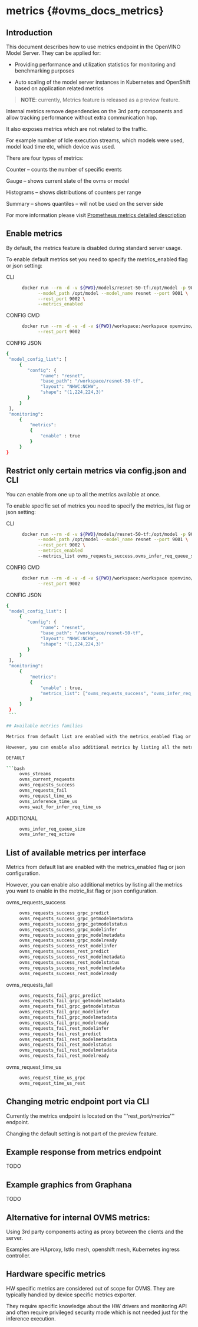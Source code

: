 # metrics {#ovms_docs_metrics}

## Introduction

This document describes how to use metrics endpoint in the OpenVINO Model Server. They can be applied for:

- Providing performance and utilization statistics for monitoring and benchmarking purposes

- Auto scaling of the model server instances in Kubernetes and OpenShift based on application related metrics

> **NOTE**: currently, Metrics feature is released as a preview feature.

Internal metrics remove dependencies on the 3rd party components and allow tracking performance without extra communication hop.

It also exposes metrics which are not related to the traffic. 

For example number of Idle execution streams, which models were used, model load time etc, which device was used.

There are four types of metrics: 

Counter – counts the number of specific events 

Gauge – shows current state of the ovms or model 

Histograms – shows distributions of counters per range 

Summary – shows quantiles – will not be used on the server side 

For more information please visit [Prometheus metrics detailed description](https://prometheus.io/docs/concepts/metric_types/)

## Enable metrics

By default, the metrics feature is disabled during standard server usage.

To enable default metrics set you need to specify the metrics_enabled flag or json setting:

CLI

   ```bash
         docker run --rm -d -v ${PWD}/models/resnet-50-tf:/opt/model -p 9001:9001 -p 9002:9002 openvino/model_server:latest \
               --model_path /opt/model --model_name resnet --port 9001 \
               --rest_port 9002 \
               --metrics_enabled
   ```

CONFIG CMD

   ```bash
         docker run --rm -d -v -d -v ${PWD}/workspace:/workspace openvino/model_server --config_path /workspace/config.json -p 9001:9001 -p 9002:9002 openvino/model_server:latest \
               --rest_port 9002
   ```

CONFIG JSON

   ```bash
   {
    "model_config_list": [
        {
           "config": {
                "name": "resnet",
                "base_path": "/workspace/resnet-50-tf",
                "layout": "NHWC:NCHW",
                "shape": "(1,224,224,3)"
           }
        }
    ],
    "monitoring":
        {
            "metrics":
            {
                "enable" : true
            }
        }
   }
   ```

## Restrict only certain metrics via config.json and CLI

You can enable from one up to all the metrics available at once.

To enable specific set of metrics you need to specify the metrics_list flag or json setting:

CLI

   ```bash
         docker run --rm -d -v ${PWD}/models/resnet-50-tf:/opt/model -p 9001:9001 -p 9002:9002 openvino/model_server:latest \
               --model_path /opt/model --model_name resnet --port 9001 \
               --rest_port 9002 \
               --metrics_enabled
               --metrics_list ovms_requests_success,ovms_infer_req_queue_size
   ```

CONFIG CMD

   ```bash
         docker run --rm -d -v -d -v ${PWD}/workspace:/workspace openvino/model_server --config_path /workspace/config.json -p 9001:9001 -p 9002:9002 openvino/model_server:latest \
               --rest_port 9002
   ```

CONFIG JSON

   ```bash
   {
    "model_config_list": [
        {
           "config": {
                "name": "resnet",
                "base_path": "/workspace/resnet-50-tf",
                "layout": "NHWC:NCHW",
                "shape": "(1,224,224,3)"
           }
        }
    ],
    "monitoring":
        {
            "metrics":
            {
                "enable" : true,
                "metrics_list": ["ovms_requests_success", "ovms_infer_req_queue_size"]
            }
        }
    }
    ```

## Available metrics families

Metrics from default list are enabled with the metrics_enabled flag or json configuration.

However, you can enable also additional metrics by listing all the metrics you want to enable in the metric_list flag or json configuration.

DEFAULT

   ```bash
        ovms_streams
        ovms_current_requests
        ovms_requests_success
        ovms_requests_fail
        ovms_request_time_us
        ovms_inference_time_us
        ovms_wait_for_infer_req_time_us
   ```

ADDITIONAL

   ```bash
        ovms_infer_req_queue_size
        ovms_infer_req_active
   ```

## List of available metrics per interface

Metrics from default list are enabled with the metrics_enabled flag or json configuration.

However, you can enable also additional metrics by listing all the metrics you want to enable in the metric_list flag or json configuration.

ovms_requests_success

   ```bash
        ovms_requests_success_grpc_predict
        ovms_requests_success_grpc_getmodelmetadata
        ovms_requests_success_grpc_getmodelstatus
        ovms_requests_success_grpc_modelinfer
        ovms_requests_success_grpc_modelmetadata
        ovms_requests_success_grpc_modelready
        ovms_requests_success_rest_modelinfer
        ovms_requests_success_rest_predict
        ovms_requests_success_rest_modelmetadata
        ovms_requests_success_rest_modelstatus
        ovms_requests_success_rest_modelmetadata
        ovms_requests_success_rest_modelready
   ```

ovms_requests_fail

   ```bash
        ovms_requests_fail_grpc_predict
        ovms_requests_fail_grpc_getmodelmetadata
        ovms_requests_fail_grpc_getmodelstatus
        ovms_requests_fail_grpc_modelinfer
        ovms_requests_fail_grpc_modelmetadata
        ovms_requests_fail_grpc_modelready
        ovms_requests_fail_rest_modelinfer
        ovms_requests_fail_rest_predict
        ovms_requests_fail_rest_modelmetadata
        ovms_requests_fail_rest_modelstatus
        ovms_requests_fail_rest_modelmetadata
        ovms_requests_fail_rest_modelready
   ```

ovms_request_time_us

   ```bash
        ovms_request_time_us_grpc
        ovms_request_time_us_rest
   ```

## Changing metric endpoint port via CLI

Currently the metrics endpoint is located on the '''rest_port/metrics''' endpoint.

Changing the default setting is not part of the preview feature.

## Example response from metrics endpoint

TODO

## Example graphics from Graphana

TODO

## Alternative for internal OVMS metrics: 

Using 3rd party components acting as proxy between the clients and the server. 

Examples are HAproxy, IstIo mesh, openshift mesh, Kubernetes ingress controller. 

## Hardware specific metrics

HW specific metrics are considered out of scope for OVMS. They are typically handled by device specific metrics exporter.

They require specific knowledge about the HW drivers and monitoring API and often require privileged security mode which is not needed just for the inference execution.
